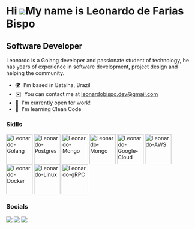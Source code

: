 Hi ![](https://user-images.githubusercontent.com/18350557/176309783-0785949b-9127-417c-8b55-ab5a4333674e.gif)My name is Leonardo de Farias Bispo
================================================================================================================================================

Software Developer
------------------

Leonardo is a Golang developer and passionate student of technology, he has years of experience in software development, project design and helping the community.

* 🌍  I'm based in Batalha, Brazil
* ✉️  You can contact me at [leonardobispo.dev@gmail.com](mailto:leonardobispo.dev@gmail.com)
* 🚀  I'm currently open for work!
* 🧠  I'm learning Clean Code

### Skills


<p align="left">
<img align="center" alt="Leonardo-Golang" height="80" width="70" src="https://cdn.jsdelivr.net/gh/devicons/devicon/icons/go/go-original.svg">
  <img align="center" alt="Leonardo-Postgres" height="80" width="70" src="https://cdn.jsdelivr.net/gh/devicons/devicon/icons/postgresql/postgresql-original.svg">
  <img align="center" alt="Leonardo-Mongo" height="80" width="70" src="https://cdn.jsdelivr.net/gh/devicons/devicon@latest/icons/mongodb/mongodb-original-wordmark.svg" />
  <img align="center" alt="Leonardo-Mongo" height="80" width="70" src="https://cdn.jsdelivr.net/gh/devicons/devicon@latest/icons/redis/redis-original.svg" />
  <img align="center" alt="Leonardo-Google-Cloud" height="80" width="70" src="https://cdn.jsdelivr.net/gh/devicons/devicon/icons/googlecloud/googlecloud-original.svg">
  <img align="center" alt="Leonardo-AWS" height="80" width="70" src="https://cdn.jsdelivr.net/gh/devicons/devicon/icons/amazonwebservices/amazonwebservices-plain-wordmark.svg">
  <img align="center" alt="Leonardo-Docker" height="80" width="70"  src="https://cdn.jsdelivr.net/gh/devicons/devicon/icons/docker/docker-plain.svg" />
  <img align="center" alt="Leonardo-Linux" height="80" width="70" src="https://cdn.jsdelivr.net/gh/devicons/devicon/icons/linux/linux-original.svg" />
  <img align="center" alt="Leonardo-gRPC" height="80" width="70" src="https://cdn.jsdelivr.net/gh/devicons/devicon@latest/icons/grpc/grpc-original.svg" />
</p>


### Socials

<div> 
  <a href="mailto:leonardobispo.dev@gmail.com"><img src="https://img.shields.io/badge/Gmail-D14836?style=for-the-badge&logo=gmail&logoColor=white" target="_blank"></a>
  <a href="https://www.linkedin.com/in/leonardo-farias-bispo" target="_blank"><img src="https://img.shields.io/badge/-LinkedIn-%230077B5?style=for-the-badge&logo=linkedin&logoColor=white" target="_blank"></a>
  <a href="https://instagram.com/leonardobispo.dev" target="_blank"><img src="https://img.shields.io/badge/-Instagram-%23E4405F?style=for-the-badge&logo=instagram&logoColor=white" target="_blank"></a>
</div>
